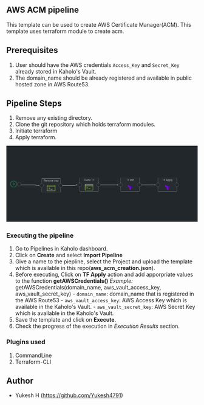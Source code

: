 ## AWS ACM pipeline
This template can be used to create AWS Certificate Manager(ACM). This template uses terraform module to create acm.

## Prerequisites
1. User should have the AWS credentials `Access_Key` and `Secret_Key` already stored in Kaholo's Vault. 
2. The domain_name should be already registered and available in public hosted zone in AWS Route53.

## Pipeline Steps
1. Remove any existing directory.
2. Clone the git repository which holds terraform modules.
3. Initiate terraform
4. Apply terraform.

![Template flow](./images/pipeline_flow.png)

### Executing the pipeline
1. Go to Pipelines in Kaholo dashboard.
2. Click on **Create** and select **Import Pipeline**
3. Give a name to the piepline, select the Project and upload the template which is available in this repo(**aws_acm_creation.json**).
4. Before executing, Click on **TF Apply** action and add apporpriate values to the function **getAWSCredentials()**
    *Example:* getAWSCredentials(domain_name, aws_vault_access_key, aws_vault_secret_key)
             - `domain_name`: domain_name that is registered in the AWS Route53
             - `aws_vault_access_key`: AWS Access Key which is available in the Kaholo's Vault.
             - `aws_vault_secret_key`: AWS Secret Key which is available in the Kaholo's Vault.
5. Save the template and click on **Execute**.
6. Check the progress of the execution in *Execution Results* section.

### Plugins used
1. CommandLine
2. Terraform-CLI

## Author
* Yukesh H (https://github.com/Yukesh4791)


